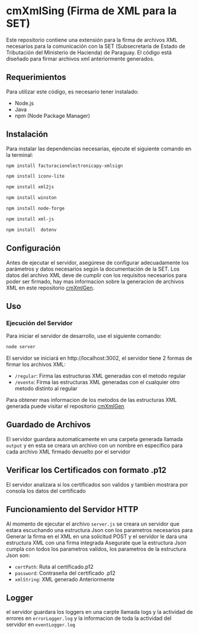 # cmXmlSing (Firma de XML para la SET)

Este repositorio contiene una extensión para la firma de archivos XML necesarios para la comunicación con la SET (Subsecretaría de Estado de Tributación del Ministerio de Hacienda) de Paraguay. El código está diseñado para firmar archivos xml anteriormente generados.

## Requerimientos

Para utilizar este código, es necesario tener instalado:

- Node.js
- Java
- npm (Node Package Manager)

## Instalación

Para instalar las dependencias necesarias, ejecute el siguiente comando en la terminal:

```bash
npm install facturacionelectronicapy-xmlsign
```
```bash
npm install iconv-lite
```
```bash
npm install xml2js
```
```bash
npm install winston
```
```bash
npm install node-forge
```
```bash
npm install xml-js 
```
```bash
npm install  dotenv
```

## Configuración

Antes de ejecutar el servidor, asegúrese de configurar adecuadamente los parámetros y datos necesarios según la documentación de la SET. Los datos del archivo XML deve de cumplir con los requisitos necesarios para poder ser firmado, hay mas informacion sobre la generacion de archivos XML en este repositorio [cmXmlGen](https://github.com/PxSxtrxw/cmXmlGen).

## Uso

### Ejecución del Servidor

Para iniciar el servidor de desarrollo, use el siguiente comando:

```bash
node server
```
El servidor se iniciará en http://localhost:3002, el servidor tiene 2 formas de firmar los archivos XML:

- `/regular`: Firma las estructuras XML generadas con el metodo regular
- `/evento`: Firma las estructuras XML generadas con el cualquier otro metodo distinto al regular

Para obtener mas informacion de los metodos de las estructuras XML generada puede visitar el repositorio [cmXmlGen](https://github.com/PxSxtrxw/cmXmlGen)

## Guardado de Archivos

El servidor guardara automaticamente en una carpeta generada llamada `output` y en esta se creara un archivo con un nombre en especifico para cada archivo XML firmado devuelto por el servidor

## Verificar los Certificados con formato .p12

El servidor analizara si los certificados son validos y tambien mostrara por consola los datos del certificado

## Funcionamiento del Servidor HTTP

Al momento de ejecutar el archivo `server.js` se creara un servidor que estara escuchando una estructura Json con los parametros necesarios para Generar la firma en el XML en una solicitud POST y el servidor le dara una estructura XML con una firma integrada
Asegurate que la estructura Json cumpla con todos los parametros validos, los parametros de la estructura Json son: 

- `certPath`: Ruta al certificado.p12
- `password`: Contraseña del certificado .p12
- `xmlString`: XML generado Anteriormente

## Logger

el servidor guardara los loggers en una carpte llamada logs y la actividad de errores en `errorLogger.log` y la informacion de toda la actividad del servidor en `eventLogger.log`





